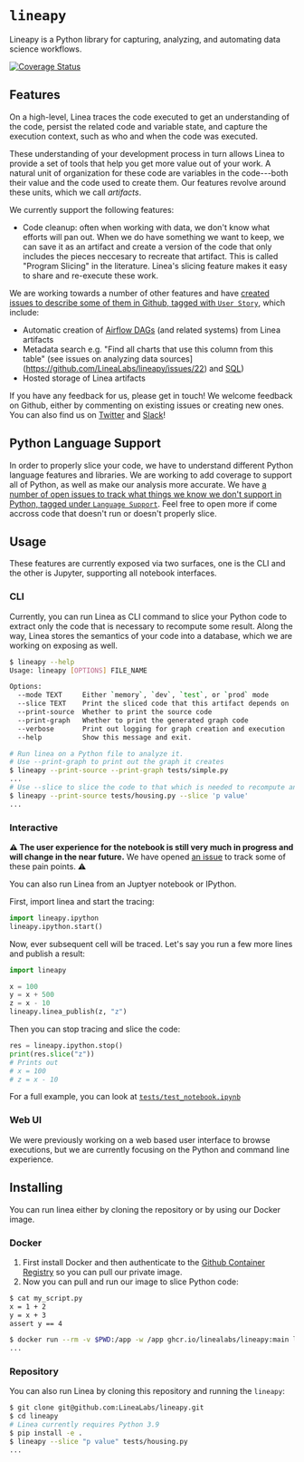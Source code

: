 # `lineapy`

Lineapy is a Python library for capturing, analyzing, and automating data science workflows.

[![Coverage Status](https://coveralls.io/repos/github/LineaLabs/lineapy/badge.svg?t=jgH0YL)](https://coveralls.io/github/LineaLabs/lineapy)

## Features

On a high-level, Linea traces the code executed to get an understanding of the code, persist the related code and variable state, and capture the execution context, such as who and when the code was executed.

These understanding of your development process in turn allows Linea to provide a set of tools that help you get more value out of your work. A natural unit of organization for these code are variables in the code---both their value and the code used to create them. Our features revolve around these units, which we call _artifacts_.

We currently support the following features:

- Code cleanup: often when working with data, we don't know what efforts will pan out. When we do have something we want to keep, we can save it as an artifact and create a version of the code that only includes the pieces neccesary to recreate that artifact. This is called "Program Slicing" in the literature. Linea's slicing feature makes it easy to share and re-execute these work.

We are working towards a number of other features and have [created issues to describe some of them in Github, tagged with `User Story`](https://github.com/LineaLabs/lineapy/labels/User%20Story), which include:

- Automatic creation of [Airflow DAGs](https://github.com/LineaLabs/lineapy/issues/236) (and related systems) from Linea artifacts
- Metadata search e.g. "Find all charts that use this column from this table" (see issues on analyzing data sources](https://github.com/LineaLabs/lineapy/issues/22) and [SQL](https://github.com/LineaLabs/lineapy/issues/272))
- Hosted storage of Linea artifacts

If you have any feedback for us, please get in touch! We welcome feedback on Github, either by commenting on existing issues or creating new ones. You can also find us on [Twitter](https://twitter.com/linealabs) and [Slack](https://lineacommunity.slack.com/)!

## Python Language Support

In order to properly slice your code, we have to understand different Python language features and libraries. We are working to add coverage to support all of Python, as well as make our analysis more accurate. We have [a number of open issues to track what things we know we don't support in Python, tagged under `Language Support`](https://github.com/LineaLabs/lineapy/labels/Language%20Support). Feel free to open more if come accross code that doesn't run or doesn't properly slice.

## Usage

These features are currently exposed via two surfaces, one is the CLI and the other is Jupyter, supporting all notebook interfaces.

### CLI

Currently, you can run Linea as CLI command to slice your Python code to extract
only the code that is necessary to recompute some result. Along the way, Linea
stores the semantics of your code into a database, which we are working on exposing
as well.

```bash
$ lineapy --help
Usage: lineapy [OPTIONS] FILE_NAME

Options:
  --mode TEXT     Either `memory`, `dev`, `test`, or `prod` mode
  --slice TEXT    Print the sliced code that this artifact depends on
  --print-source  Whether to print the source code
  --print-graph   Whether to print the generated graph code
  --verbose       Print out logging for graph creation and execution
  --help          Show this message and exit.

# Run linea on a Python file to analyze it.
# Use --print-graph to print out the graph it creates
$ lineapy --print-source --print-graph tests/simple.py
...
# Use --slice to slice the code to that which is needed to recompute an artifact
$ lineapy --print-source tests/housing.py --slice 'p value'
...
```

### Interactive

**⚠️ The user experience for the notebook is still very much in progress and will change in the near future.**
We have opened [an issue](https://github.com/LineaLabs/lineapy/issues/298) to track some of these pain points. ⚠️

You can also run Linea from an Juptyer notebook or IPython.

First, import linea and start the tracing:

```python
import lineapy.ipython
lineapy.ipython.start()
```

Now, ever subsequent cell will be traced. Let's say you run a few more lines
and publish a result:

```python
import lineapy

x = 100
y = x + 500
z = x - 10
lineapy.linea_publish(z, "z")
```

Then you can stop tracing and slice the code:

```python
res = lineapy.ipython.stop()
print(res.slice("z"))
# Prints out
# x = 100
# z = x - 10
```

For a full example, you can look at [`tests/test_notebook.ipynb`](./tests/test_notebook.ipynb)

### Web UI

We were previously working on a web based user interface to browse executions, but we are currently focusing on the Python and command line experience.

## Installing

You can run linea either by cloning the repository or by using our Docker image.

### Docker

1. First install Docker and then authenticate to the [Github Container Registry](https://docs.github.com/en/packages/working-with-a-github-packages-registry/working-with-the-container-registry#authenticating-to-the-container-registry)
   so you can pull our private image.
2. Now you can pull and run our image to slice Python code:

```bash
$ cat my_script.py
x = 1 + 2
y = x + 3
assert y == 4

$ docker run --rm -v $PWD:/app -w /app ghcr.io/linealabs/lineapy:main lineapy my_script.py --print-graph
...
```

### Repository

You can also run Linea by cloning this repository and running the `lineapy`:

```bash
$ git clone git@github.com:LineaLabs/lineapy.git
$ cd lineapy
# Linea currently requires Python 3.9
$ pip install -e .
$ lineapy --slice "p value" tests/housing.py
...
```
